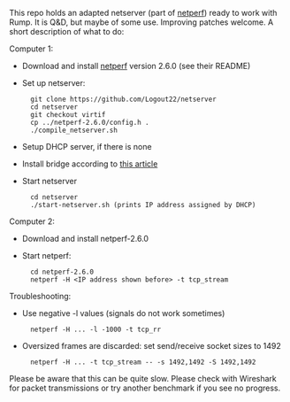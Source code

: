 This repo holds an adapted netserver (part of [netperf](http://www.netperf.org/)) ready to work with Rump.
It is Q&D, but maybe of some use. Improving patches welcome.
A short description of what to do:

Computer 1:
- Download and install [netperf](http://www.netperf.org/) version 2.6.0 (see their README)
- Set up netserver:

        git clone https://github.com/Logout22/netserver
        cd netserver
        git checkout virtif
        cp ../netperf-2.6.0/config.h .
        ./compile_netserver.sh

- Setup DHCP server, if there is none
- Install bridge according to [this article](https://github.com/rumpkernel/wiki/wiki/Howto:-Networking-with-if_virt)
- Start netserver

        cd netserver
        ./start-netserver.sh (prints IP address assigned by DHCP)

Computer 2:
- Download and install netperf-2.6.0
- Start netperf:

        cd netperf-2.6.0
        netperf -H <IP address shown before> -t tcp_stream

Troubleshooting:

- Use negative -l values (signals do not work sometimes)

        netperf -H ... -l -1000 -t tcp_rr

- Oversized frames are discarded: set send/receive socket sizes to 1492

        netperf -H ... -t tcp_stream -- -s 1492,1492 -S 1492,1492

Please be aware that this can be quite slow. Please check with
Wireshark for packet transmissions or try another benchmark
if you see no progress.
